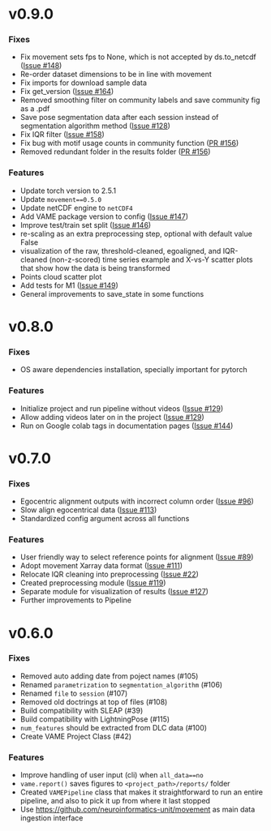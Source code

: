 # v0.9.0

### Fixes

- Fix movement sets fps to None, which is not accepted by ds.to_netcdf ([Issue #148](https://github.com/EthoML/VAME/issues/148))
- Re-order dataset dimensions to be in line with movement
- Fix imports for download sample data
- Fix get_version ([Issue #164](https://github.com/EthoML/VAME/issues/164))
- Removed smoothing filter on community labels and save community fig as a .pdf
- Save pose segmentation data after each session instead of segmentation algorithm method ([Issue #128](https://github.com/EthoML/VAME/issues/128))
- Fix IQR filter ([Issue #158](https://github.com/EthoML/VAME/issues/158))
- Fix bug with motif usage counts in community function ([PR #156](https://github.com/EthoML/VAME/pull/156))
- Removed redundant folder in the results folder ([PR #156](https://github.com/EthoML/VAME/pull/156))

### Features

- Update torch version to 2.5.1
- Update `movement==0.5.0`
- Update netCDF engine to `netCDF4`
- Add VAME package version to config ([Issue #147](https://github.com/EthoML/VAME/issues/147))
- Improve test/train set split ([Issue #146](https://github.com/EthoML/VAME/issues/146))
- re-scaling as an extra preprocessing step, optional with default value False
- visualization of the raw, threshold-cleaned, egoaligned, and IQR-cleaned (non-z-scored) time series example and X-vs-Y scatter plots that show how the data is being transformed
- Points cloud scatter plot
- Add tests for M1 ([Issue #149](https://github.com/EthoML/VAME/issues/149))
- General improvements to save_state in some functions


# v0.8.0

### Fixes

- OS aware dependencies installation, specially important for pytorch

### Features

- Initialize project and run pipeline without videos ([Issue #129](https://github.com/EthoML/VAME/issues/129))
- Allow adding videos later on in the project ([Issue #129](https://github.com/EthoML/VAME/issues/129))
- Run on Google colab tags in documentation pages  ([Issue #144](https://github.com/EthoML/VAME/issues/144))


# v0.7.0

### Fixes

- Egocentric alignment outputs with incorrect column order  ([Issue #96](https://github.com/EthoML/VAME/issues/96))
- Slow align egocentrical data ([Issue #113](https://github.com/EthoML/VAME/issues/113))
- Standardized config argument across all functions

### Features

- User friendly way to select reference points for alignment ([Issue #89](https://github.com/EthoML/VAME/issues/89))
- Adopt movement Xarray data format ([Issue #111](https://github.com/EthoML/VAME/issues/111))
- Relocate IQR cleaning into preprocessing ([Issue #22](https://github.com/EthoML/VAME/issues/22))
- Created preprocessing module ([Issue #119](https://github.com/EthoML/VAME/issues/119))
- Separate module for visualization of results ([Issue #127](https://github.com/EthoML/VAME/issues/127))
- Further improvements to Pipeline


# v0.6.0

### Fixes

- Removed auto adding date from poject names (#105)
- Renamed `parametrization` to `segmentation_algorithm` (#106)
- Renamed `file` to `session` (#107)
- Removed old doctrings at top of files (#108)
- Build compatibility with SLEAP (#39)
- Build compatibility with LightningPose (#115)
- `num_features` should be extracted from DLC data (#100)
- Create VAME Project Class (#42)

### Features
- Improve handling of user input (cli) when `all_data==no`
- `vame.report()` saves figures to `<project_path>/reports/` folder
- Created `VAMEPipeline` class that makes it straightforward to run an entire pipeline, and also to pick it up from where it last stopped
- Use https://github.com/neuroinformatics-unit/movement as main data ingestion interface
